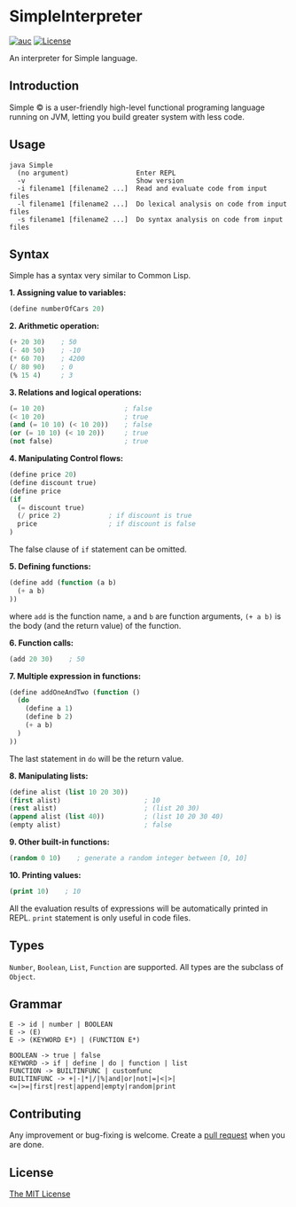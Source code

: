 # SimpleInterpreter

[![auc][aucsvg]][auc] [![License][licensesvg]][license]

[aucsvg]: https://img.shields.io/badge/SimpleInterpreter-v0.0.10_alpha-brightgreen.svg
[auc]: https://github.com/lonelyenvoy/SimpleInterpreter

[licensesvg]: https://img.shields.io/badge/License-MIT-blue.svg
[license]: https://github.com/lonelyenvoy/SimpleInterpreter/blob/master/LICENSE

An interpreter for Simple language.

## Introduction

Simple © is a user-friendly high-level functional programing language running on JVM,
letting you build greater system with less code.

## Usage

```
java Simple
  (no argument)                 Enter REPL
  -v                            Show version
  -i filename1 [filename2 ...]  Read and evaluate code from input files
  -l filename1 [filename2 ...]  Do lexical analysis on code from input files
  -s filename1 [filename2 ...]  Do syntax analysis on code from input files
```

## Syntax

Simple has a syntax very similar to Common Lisp.

**1. Assigning value to variables:**
```lisp
(define numberOfCars 20)
```

**2. Arithmetic operation:**
```lisp
(+ 20 30)    ; 50
(- 40 50)    ; -10
(* 60 70)    ; 4200
(/ 80 90)    ; 0
(% 15 4)     ; 3
```

**3. Relations and logical operations:**
```lisp
(= 10 20)                    ; false
(< 10 20)                    ; true
(and (= 10 10) (< 10 20))    ; false
(or (= 10 10) (< 10 20))     ; true
(not false)                  ; true
```


**4. Manipulating Control flows:**
```lisp
(define price 20)
(define discount true)
(define price
(if
  (= discount true)
  (/ price 2)            ; if discount is true
  price                  ; if discount is false
)
```
The false clause of ```if``` statement can be omitted.

**5. Defining functions:**
```lisp
(define add (function (a b)
  (+ a b)
))
```
where ```add``` is the function name, ```a``` and ```b``` are function arguments,
```(+ a b)``` is the body (and the return value) of the function.

**6. Function calls:**
```lisp
(add 20 30)    ; 50
```

**7. Multiple expression in functions:**

```lisp
(define addOneAndTwo (function ()
  (do
    (define a 1)
    (define b 2)
    (+ a b)
  )
))
```
The last statement in ```do``` will be the return value.

**8. Manipulating lists:**

```lisp
(define alist (list 10 20 30))
(first alist)                     ; 10
(rest alist)                      ; (list 20 30)
(append alist (list 40))          ; (list 10 20 30 40)
(empty alist)                     ; false
```

**9. Other built-in functions:**

```lisp
(random 0 10)    ; generate a random integer between [0, 10]
```

**10. Printing values:**
```lisp
(print 10)    ; 10
```
All the evaluation results of expressions will be automatically printed in REPL.
```print``` statement is only useful in code files.


## Types

```Number```, ```Boolean```, ```List```, ```Function``` are supported. All types are the subclass of ```Object```.

## Grammar

```
E -> id | number | BOOLEAN
E -> (E)
E -> (KEYWORD E*) | (FUNCTION E*)

BOOLEAN -> true | false
KEYWORD -> if | define | do | function | list
FUNCTION -> BUILTINFUNC | customfunc
BUILTINFUNC -> +|-|*|/|%|and|or|not|=|<|>|<=|>=|first|rest|append|empty|random|print
```

## Contributing

Any improvement or bug-fixing is welcome. Create a [pull request](https://github.com/lonelyenvoy/SimpleInterpreter/pulls) when you are done.

## License

[The MIT License](https://github.com/lonelyenvoy/SimpleInterpreter/blob/master/LICENSE)
